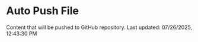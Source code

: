 # Auto Push File

Content that will be pushed to GitHub repository.
Last updated: 07/26/2025, 12:43:30 PM